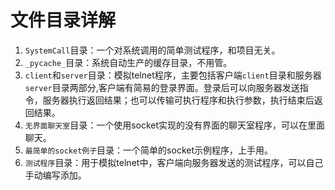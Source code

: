 # 文件目录详解

1. `SystemCall`目录：一个对系统调用的简单测试程序，和项目无关。
2. `_pycache_`目录：系统自动生产的缓存目录，不用管。
3. `client`和`server`目录：模拟telnet程序，主要包括客户端`client`目录和服务器`server`目录两部分,客户端有简易的登录界面。登录后可以向服务器发送指令，服务器执行返回结果；也可以传输可执行程序和执行参数，执行结束后返回结果。
4. `无界面聊天室`目录：一个使用socket实现的没有界面的聊天室程序，可以在里面聊天。
5. `最简单的socket例子`目录：一个简单的socket示例程序，上手用。
6. `测试程序`目录：用于模拟telnet中，客户端向服务器发送的测试程序，可以自己手动编写添加。


